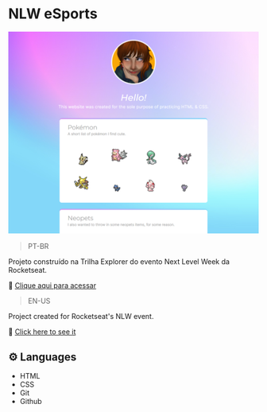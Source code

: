 # NLW eSports

![preview](./.github/preview.png)

>PT-BR

Projeto construído na Trilha Explorer do evento Next Level Week da Rocketseat.

🔗 [Clique aqui para acessar](https://mariak-fla.github.io/NLW-eSports/)

>EN-US

Project created for Rocketseat's NLW event.

🔗 [Click here to see it](https://mariak-fla.github.io/NLW-eSports/)

## ⚙️ Languages

- HTML
- CSS
- Git
- Github